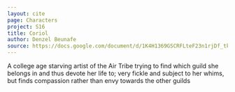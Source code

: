 ```yaml
---
layout: cite
page: Characters
project: S16
title: Coriol
author: Denzel Beunafe
source: https://docs.google.com/document/d/1K4H1369GSCRFLteF23n1rjDf_tke8aqb4F7cfBas3RI/edit?usp=sharing
---
```

A college age starving artist of the Air Tribe trying to find which guild she belongs in and thus devote her life to; very fickle and subject to her whims, but finds compassion rather than envy towards the other guilds
